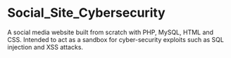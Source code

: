 # Social_Site_Cybersecurity
A social media website built from scratch with PHP, MySQL, HTML and CSS. Intended to act as a sandbox for cyber-security exploits such as SQL injection and XSS attacks.
